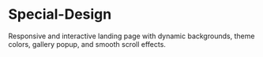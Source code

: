 # Special-Design
Responsive and interactive landing page with dynamic backgrounds, theme colors, gallery popup, and smooth scroll effects.
